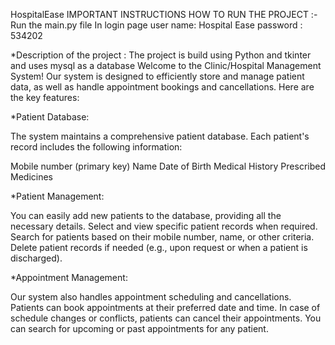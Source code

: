 HospitalEase
IMPORTANT INSTRUCTIONS HOW TO RUN THE PROJECT :-
Run the main.py file
In login page
user name: Hospital Ease
password : 534202

*Description of the project :
The project is build using Python and tkinter and uses mysql as a database
Welcome to the Clinic/Hospital Management System! Our system is designed to efficiently store and manage patient data, as well as handle appointment bookings and cancellations. Here are the key features:

*Patient Database:

The system maintains a comprehensive patient database.
Each patient's record includes the following information:

Mobile number (primary key)
Name
Date of Birth
Medical History
Prescribed Medicines

*Patient Management:

You can easily add new patients to the database, providing all the necessary details.
Select and view specific patient records when required.
Search for patients based on their mobile number, name, or other criteria.
Delete patient records if needed (e.g., upon request or when a patient is discharged).

*Appointment Management:

Our system also handles appointment scheduling and cancellations.
Patients can book appointments at their preferred date and time.
In case of schedule changes or conflicts, patients can cancel their appointments.
You can search for upcoming or past appointments for any patient.
